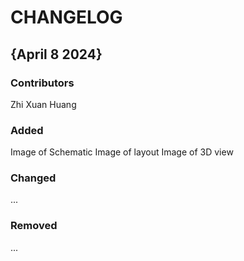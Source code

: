 # CHANGELOG

## {April 8 2024}
### Contributors
Zhi Xuan Huang

### Added
Image of Schematic 
Image of layout 
Image of 3D view

### Changed
...

### Removed
...